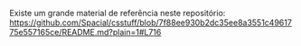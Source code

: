 
Existe um grande material de referência neste repositório:
https://github.com/Spacial/csstuff/blob/7f88ee930b2dc35ee8a3551c4961775e557165ce/README.md?plain=1#L716
